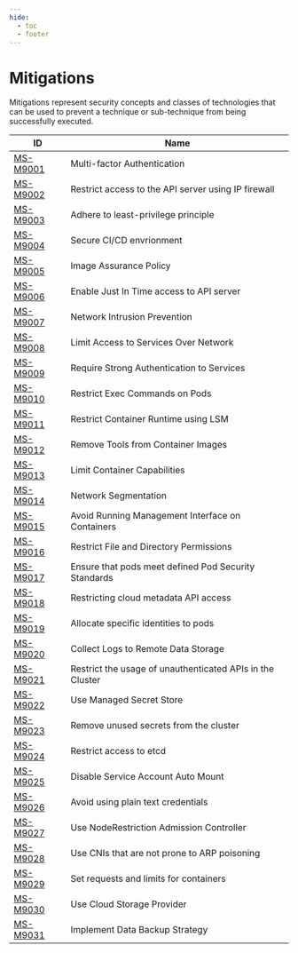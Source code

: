 ```yaml
---
hide:
  - toc
  - footer
---
```


# Mitigations

Mitigations represent security concepts and classes of technologies that can be used to prevent a technique or sub-technique from being successfully executed.

|ID|Name|
|--|----|
|[MS-M9001](./MS-M9001%20Multi-factor%20Authentication.md)|Multi-factor Authentication|
|[MS-M9002](./MS-M9002%20Restrict%20access%20to%20the%20API%20server%20using%20IP%20firewall.md)|Restrict access to the API server using IP firewall|
|[MS-M9003](./MS-M9003%20Adhere%20to%20least-privilege%20principle.md)|Adhere to least-privilege principle|
|[MS-M9004](./MS-M9004%20Secure%20CI%20CD%20environment.md)|Secure CI/CD envrionment|
|[MS-M9005](./MS-M9005/index.md)|Image Assurance Policy|
|[MS-M9006](./MS-M9006%20Enable%20Just%20In%20Time%20access%20to%20API%20server.md)|Enable Just In Time access to API server|
|[MS-M9007](./MS-M9007%20Network%20Intrusion%20Prevention.md)|Network Intrusion Prevention|
|[MS-M9008](./MS-M9008%20Limit%20Access%20to%20Services%20Over%20Network.md)|Limit Access to Services Over Network|
|[MS-M9009](./MS-M9009%20Require%20Strong%20Authentication%20to%20Services.md)|Require Strong Authentication to Services|
|[MS-M9010](./MS-M9010%20Restrict%20Exec%20Commands%20on%20Pods.md)|Restrict Exec Commands on Pods|
|[MS-M9011](./MS-M9011%20Restrict%20Container%20Runtime%20using%20LSM.md)|Restrict Container Runtime using LSM|
|[MS-M9012](./MS-M9012%20Remove%20Tools%20from%20Container%20Images.md)|Remove Tools from Container Images|
|[MS-M9013](./MS-M9013%20Limit%20Container%20Capabilities.md)|Limit Container Capabilities|
|[MS-M9014](./MS-M9014%20Network%20Segmentation.md)|Network Segmentation|
|[MS-M9015](./MS-M9015%20Avoid%20Running%20Management%20Interface%20on%20Containers.md)|Avoid Running Management Interface on Containers|
|[MS-M9016](./MS-M9016%20Restrict%20File%20and%20Directory%20Permissions.md)|Restrict File and Directory Permissions|
|[MS-M9017](./MS-M9017%20Ensure%20that%20pods%20meet%20defined%20Pod%20Security%20Standards.md)|Ensure that pods meet defined Pod Security Standards|
|[MS-M9018](./MS-M9018%20Restricting%20cloud%20metadata%20API%20access.md)|Restricting cloud metadata API access|
|[MS-M9019](./MS-M9019%20Allocate%20specific%20identities%20to%20pods.md)|Allocate specific identities to pods|
|[MS-M9020](./MS-M9020%20Collect%20Logs%20to%20Remote%20Data%20Storage.md)|Collect Logs to Remote Data Storage|
|[MS-M9021](./MS-M9021%20Restrict%20the%20usage%20of%20unauthenticated%20APIs%20in%20the%20Cluster.md)|Restrict the usage of unauthenticated APIs in the Cluster|
|[MS-M9022](./MS-M9022%20Use%20Managed%20Secret%20Store.md)|Use Managed Secret Store|
|[MS-M9023](./MS-M9023%20Remove%20unused%20secrets%20from%20the%20cluster.md)|Remove unused secrets from the cluster|
|[MS-M9024](./MS-M9024%20Restrict%20access%20to%20etcd.md)|Restrict access to etcd|
|[MS-M9025](./MS-M9025%20Disable%20Service%20Account%20Auto%20Mount.md)|Disable Service Account Auto Mount|
|[MS-M9026](./MS-M9026%20Avoid%20using%20plain%20text%20credentials%20in%20configuration%20files.md)|Avoid using plain text credentials|
|[MS-M9027](./MS-M9027%20Use%20NodeRestriction%20Admission%20Controller.md)|Use NodeRestriction Admission Controller|
|[MS-M9028](./MS-M9028%20Use%20CNIs%20that%20are%20not%20prone%20to%20ARP%20poisoning.md)|Use CNIs that are not prone to ARP poisoning|
|[MS-M9029](./MS-M9029%20Set%20requests%20and%20limits%20for%20containers.md)|Set requests and limits for containers|
|[MS-M9030](./MS-M9030%20Use%20Cloud%20Storage%20Provider.md)|Use Cloud Storage Provider|
|[MS-M9031](./MS-M9031%20Implement%20Data%20Backup%20Strategy.md)|Implement Data Backup Strategy|

